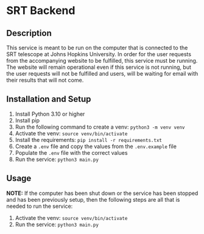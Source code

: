 # SRT Backend

## Description
This service is meant to be run on the computer that is connected to the SRT telescope at Johns Hopkins University.
In order for the user requests from the accompanying website to be fulfilled, this service must be running. The website
will remain operational even if this service is not running, but the user requests will not be fulfilled and users, will 
be waiting for email with their results that will not come.

## Installation and Setup
1. Install Python 3.10 or higher
2. Install pip
3. Run the following command to create a venv: `python3 -m venv venv`
4. Activate the venv: `source venv/bin/activate`
5. Install the requirements: `pip install -r requirements.txt`
6. Create a `.env` file and copy the values from the `.env.example` file
7. Populate the `.env` file with the correct values
8. Run the service: `python3 main.py`

## Usage
**NOTE:** If the computer has been shut down or the service has been stopped and has been previously setup, then the
following steps are all that is needed to run the service:
1. Activate the venv: `source venv/bin/activate`
2. Run the service: `python3 main.py`

